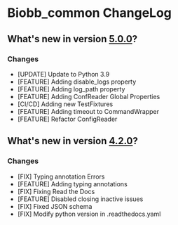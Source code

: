# Biobb_common ChangeLog

## What's new in version [5.0.0](https://github.com/bioexcel/biobb_common/releases/tag/v5.0.0)?

### Changes
* [UPDATE] Update to Python 3.9
* [FEATURE] Adding disable_logs property
* [FEATURE] Adding log_path property
* [FEATURE] Adding ConfReader Global Properties
* [CI/CD] Adding new TestFixtures
* [FEATURE] Adding timeout to CommandWrapper
* [FEATURE] Refactor ConfigReader


## What's new in version [4.2.0](https://github.com/bioexcel/biobb_common/releases/tag/v4.2.0)?

### Changes

* [FIX] Typing annotation Errors
* [FEATURE] Adding typing annotations
* [FIX] Fixing Read the Docs
* [FEATURE] Disabled closing inactive issues
* [FIX] Fixed JSON schema
* [FIX] Modify python version in .readthedocs.yaml